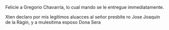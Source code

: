 Felicie a Gregorio Chavarría, lo cual mando se le entregue
immediatamente.

Xten declaro por mis legítimos aluacces al señor presbíte
ro Jose Joaquín de la Rágin, y a mulesitima esposo Dona Sera